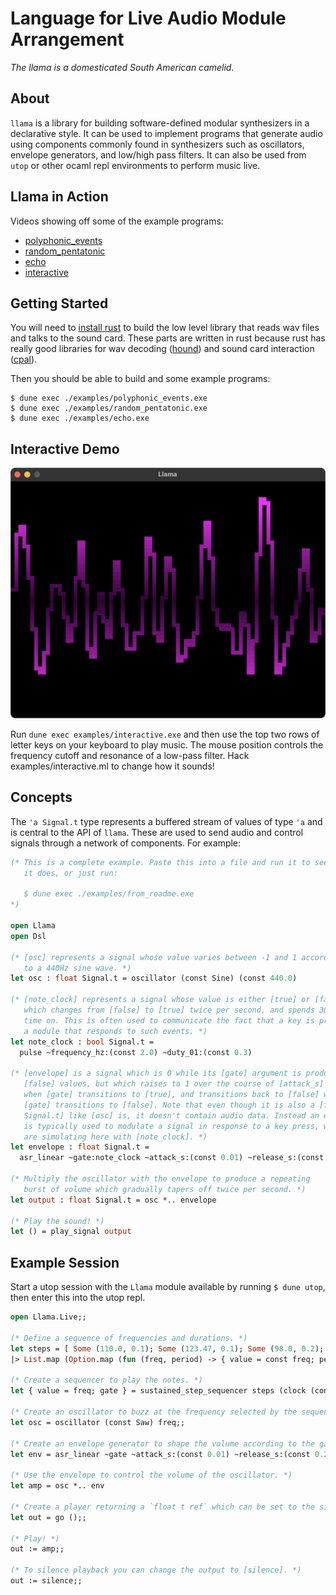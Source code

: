 # Language for Live Audio Module Arrangement

*The llama is a domesticated South American camelid.*


## About

`llama` is a library for building software-defined modular synthesizers in a
declarative style. It can be used to implement programs that generate audio
using components commonly found in synthesizers such as oscillators, envelope
generators, and low/high pass filters. It can also be used from `utop` or other
ocaml repl environments to perform music live.


## Llama in Action

Videos showing off some of the example programs:
- [polyphonic_events](https://youtu.be/o-XPH1j0NqE)
- [random_pentatonic](https://youtu.be/wfmmdRo_ytU)
- [echo](https://youtu.be/1ndhPlvDBH8)
- [interactive](https://youtu.be/O8oc7MhG4uE)


## Getting Started

You will need to [install rust](https://rustup.rs/) to build the low level
library that reads wav files and talks to the sound card. These parts are
written in rust because rust has really good libraries for wav decoding
([hound](https://crates.io/crates/hound)) and sound card interaction
([cpal](https://crates.io/crates/cpal)).

Then you should be able to build and some example programs:
```
$ dune exec ./examples/polyphonic_events.exe
$ dune exec ./examples/random_pentatonic.exe
$ dune exec ./examples/echo.exe
```


## Interactive Demo

![Screenshot showing an oscilloscope rendering of an audio waveform](img/screenshot.png)

Run `dune exec examples/interactive.exe` and then use the top two rows of
letter keys on your keyboard to play music. The mouse position controls the
frequency cutoff and resonance of a low-pass filter. Hack
examples/interactive.ml to change how it sounds!


## Concepts

The `'a Signal.t` type represents a buffered stream of values of type `'a` and
is central to the API of `llama`. These are used to send audio and control
signals through a network of components. For example:

```ocaml
(* This is a complete example. Paste this into a file and run it to see what
   it does, or just run:

   $ dune exec ./examples/from_readme.exe
*)

open Llama
open Dsl

(* [osc] represents a signal whose value varies between -1 and 1 according
   to a 440Hz sine wave. *)
let osc : float Signal.t = oscillator (const Sine) (const 440.0)

(* [note_clock] represents a signal whose value is either [true] or [false]
   which changes from [false] to [true] twice per second, and spends 30% of the
   time on. This is often used to communicate the fact that a key is pressed to
   a module that responds to such events. *)
let note_clock : bool Signal.t =
  pulse ~frequency_hz:(const 2.0) ~duty_01:(const 0.3)

(* [envelope] is a signal which is 0 while its [gate] argument is producing
   [false] values, but which raises to 1 over the course of [attack_s] seconds
   when [gate] transitions to [true], and transitions back to [false] when
   [gate] transitions to [false]. Note that even though it is also a [float
   Signal.t] like [osc] is, it doesn't contain audio data. Instead an envelope
   is typically used to modulate a signal in response to a key press, which we
   are simulating here with [note_clock]. *)
let envelope : float Signal.t =
  asr_linear ~gate:note_clock ~attack_s:(const 0.01) ~release_s:(const 0.2)

(* Multiply the oscillator with the envelope to produce a repeating
   burst of volume which gradually tapers off twice per second. *)
let output : float Signal.t = osc *.. envelope

(* Play the sound! *)
let () = play_signal output
```


## Example Session

Start a utop session with the `Llama` module available by running `$ dune
utop`, then enter this into the utop repl.

```ocaml
open Llama.Live;;

(* Define a sequence of frequencies and durations. *)
let steps = [ Some (110.0, 0.1); Some (123.47, 0.1); Some (98.0, 0.2); None ]
|> List.map (Option.map (fun (freq, period) -> { value = const freq; period_s = const period }));;

(* Create a sequencer to play the notes. *)
let { value = freq; gate } = sustained_step_sequencer steps (clock (const 4.0));;

(* Create an oscillator to buzz at the frequency selected by the sequencer. *)
let osc = oscillator (const Saw) freq;;

(* Create an envelope generator to shape the volume according to the gate. *)
let env = asr_linear ~gate ~attack_s:(const 0.01) ~release_s:(const 0.2);;

(* Use the envelope to control the volume of the oscillator. *)
let amp = osc *.. env

(* Create a player returning a `float t ref` which can be set to the signal we want to play. *)
let out = go ();;

(* Play! *)
out := amp;;

(* To silence playback you can change the output to [silence]. *)
out := silence;;
```
